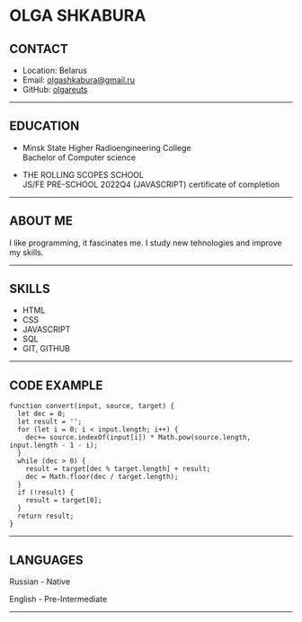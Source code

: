 # OLGA SHKABURA
## CONTACT

* Location: Belarus
* Email: <olgashkabura@gmail.ru>
* GitHub: [olgareuts](https://github.com/olgareuts)

***

## EDUCATION

* Minsk State Higher Radioengineering College  
  Bachelor of Computer science

* THE ROLLING SCOPES SCHOOL  
  JS/FE PRE-SCHOOL 2022Q4 (JAVASCRIPT) certificate of completion

***

## ABOUT ME

I like programming, it fascinates me. I study new tehnologies and improve my skills.

***

## SKILLS

* HTML
* CSS
* JAVASCRIPT
* SQL
* GIT, GITHUB

***

## CODE EXAMPLE

```
function convert(input, source, target) {
  let dec = 0;  
  let result = ''; 
  for (let i = 0; i < input.length; i++) {
    dec+= source.indexOf(input[i]) * Math.pow(source.length, input.length - 1 - i);
  }
  while (dec > 0) {
    result = target[dec % target.length] + result;
    dec = Math.floor(dec / target.length);
  } 
  if (!result) {
    result = target[0];
  }
  return result; 
}
```

***

## LANGUAGES
Russian - Native  

English - Pre-Intermediate

***